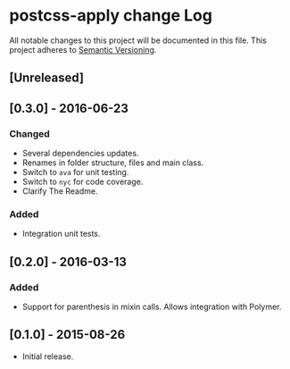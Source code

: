 # postcss-apply change Log
All notable changes to this project will be documented in this file.
This project adheres to [Semantic Versioning](http://semver.org/).

## [Unreleased]

## [0.3.0] - 2016-06-23
### Changed
  * Several dependencies updates.
  * Renames in folder structure, files and main class.
  * Switch to `ava` for unit testing.
  * Switch to `nyc` for code coverage.
  * Clarify The Readme.
### Added
  * Integration unit tests.

## [0.2.0] - 2016-03-13
### Added
  * Support for parenthesis in mixin calls.
    Allows integration with Polymer.

## [0.1.0] - 2015-08-26
  * Initial release.
